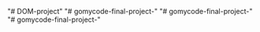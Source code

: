 "# DOM-project" 
"# gomycode-final-project-" 
"# gomycode-final-project-" 
"# gomycode-final-project-" 
